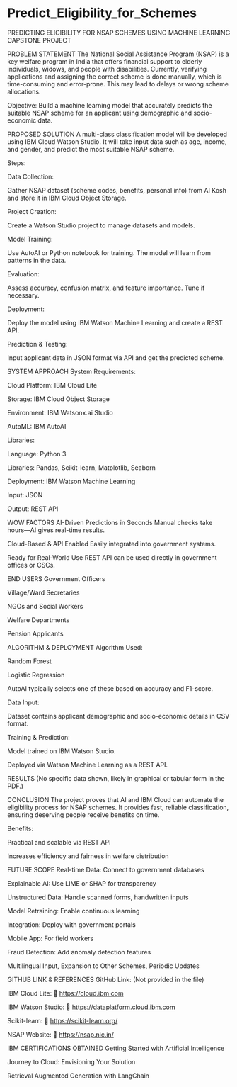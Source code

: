 # Predict_Eligibility_for_Schemes
PREDICTING ELIGIBILITY FOR NSAP SCHEMES USING MACHINE LEARNING
CAPSTONE PROJECT

PROBLEM STATEMENT
The National Social Assistance Program (NSAP) is a key welfare program in India that offers financial support to elderly individuals, widows, and people with disabilities. Currently, verifying applications and assigning the correct scheme is done manually, which is time-consuming and error-prone. This may lead to delays or wrong scheme allocations.

Objective: Build a machine learning model that accurately predicts the suitable NSAP scheme for an applicant using demographic and socio-economic data.

PROPOSED SOLUTION
A multi-class classification model will be developed using IBM Cloud Watson Studio. It will take input data such as age, income, and gender, and predict the most suitable NSAP scheme.

Steps:

Data Collection:

Gather NSAP dataset (scheme codes, benefits, personal info) from AI Kosh and store it in IBM Cloud Object Storage.

Project Creation:

Create a Watson Studio project to manage datasets and models.

Model Training:

Use AutoAI or Python notebook for training. The model will learn from patterns in the data.

Evaluation:

Assess accuracy, confusion matrix, and feature importance. Tune if necessary.

Deployment:

Deploy the model using IBM Watson Machine Learning and create a REST API.

Prediction & Testing:

Input applicant data in JSON format via API and get the predicted scheme.

SYSTEM APPROACH
System Requirements:

Cloud Platform: IBM Cloud Lite

Storage: IBM Cloud Object Storage

Environment: IBM Watsonx.ai Studio

AutoML: IBM AutoAI

Libraries:

Language: Python 3

Libraries: Pandas, Scikit-learn, Matplotlib, Seaborn

Deployment: IBM Watson Machine Learning

Input: JSON

Output: REST API

WOW FACTORS
AI-Driven Predictions in Seconds
Manual checks take hours—AI gives real-time results.

Cloud-Based & API Enabled
Easily integrated into government systems.

Ready for Real-World Use
REST API can be used directly in government offices or CSCs.

END USERS
Government Officers

Village/Ward Secretaries

NGOs and Social Workers

Welfare Departments

Pension Applicants

ALGORITHM & DEPLOYMENT
Algorithm Used:

Random Forest

Logistic Regression

AutoAI typically selects one of these based on accuracy and F1-score.

Data Input:

Dataset contains applicant demographic and socio-economic details in CSV format.

Training & Prediction:

Model trained on IBM Watson Studio.

Deployed via Watson Machine Learning as a REST API.

RESULTS
(No specific data shown, likely in graphical or tabular form in the PDF.)

CONCLUSION
The project proves that AI and IBM Cloud can automate the eligibility process for NSAP schemes. It provides fast, reliable classification, ensuring deserving people receive benefits on time.

Benefits:

Practical and scalable via REST API

Increases efficiency and fairness in welfare distribution

FUTURE SCOPE
Real-time Data: Connect to government databases

Explainable AI: Use LIME or SHAP for transparency

Unstructured Data: Handle scanned forms, handwritten inputs

Model Retraining: Enable continuous learning

Integration: Deploy with government portals

Mobile App: For field workers

Fraud Detection: Add anomaly detection features

Multilingual Input, Expansion to Other Schemes, Periodic Updates

GITHUB LINK & REFERENCES
GitHub Link: (Not provided in the file)

IBM Cloud Lite:
🔗 https://cloud.ibm.com

IBM Watson Studio:
🔗 https://dataplatform.cloud.ibm.com

Scikit-learn:
🔗 https://scikit-learn.org/

NSAP Website:
🔗 https://nsap.nic.in/

IBM CERTIFICATIONS OBTAINED
Getting Started with Artificial Intelligence

Journey to Cloud: Envisioning Your Solution

Retrieval Augmented Generation with LangChain


